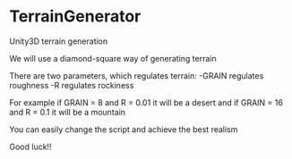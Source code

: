 TerrainGenerator
================

Unity3D terrain generation

We will use a diamond-square way of generating terrain

There are two parameters, which regulates terrain:
  -GRAIN regulates roughness
  -R regulates rockiness
  
For example if GRAIN = 8 and R = 0.01 it will be a desert
  and if GRAIN = 16 and R = 0.1 it will be a mountain
  
You can easily change the script and achieve the best realism

Good luck!!
